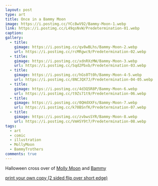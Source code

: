 ```yaml
---
layout: post
type: art
title: Once in a Bammy Moon
image: https://i.postimg.cc/YCc8wV92/Bammy-Moon-1.webp
link: https://i.postimg.cc/L49qsNvW/Predetermination-01.webp
caption: 
gallery:
  - title: 
    gimage: https://i.postimg.cc/qv8wBLhs/Bammy-Moon-2.webp
    url: https://i.postimg.cc/rcMRgwc9/Predetermination-02.webp
  - title: 
    gimage: https://i.postimg.cc/xdnRXzMW/Bammy-Moon-3.webp
    url: https://i.postimg.cc/Sqd2Pbxb/Predetermination-03.webp
  - title: 
    gimage: https://i.postimg.cc/hGs0Tt0h/Bammy-Moon-4-5.webp
    url: https://i.postimg.cc/8NCJQX7J/Predetermination-04-05.webp
  - title: 
    gimage: https://i.postimg.cc/4d3Q5R8P/Bammy-Moon-6.webp
    url: https://i.postimg.cc/t9Zs71t9/Predetermination-06.webp
  - title: 
    gimage: https://i.postimg.cc/0QHdXXFs/Bammy-Moon-7.webp
    url: https://i.postimg.cc/k70BSnfK/Predetermination-07.webp
  - title: 
    gimage: https://i.postimg.cc/zvbwsSYR/Bammy-Moon-8.webp
    url: https://i.postimg.cc/VmHSY9t7/Predetermination-08.webp
tags:
  - art
  - comic
  - illustration
  - MollyMoon
  - BammyTrothers
comments: true
---
```

Halloween cross over of [Molly Moon](https://www.tiktok.com/@mollymoonn2) and [Bammy](https://www.tiktok.com/@bammytrothers)

[print your own copy (2 sided flip over short edge)](https://drive.google.com/file/d/1MKcWeXE6fHKp3FuCrcgqn2dfqCSg5MRj/view?usp=sharing)
